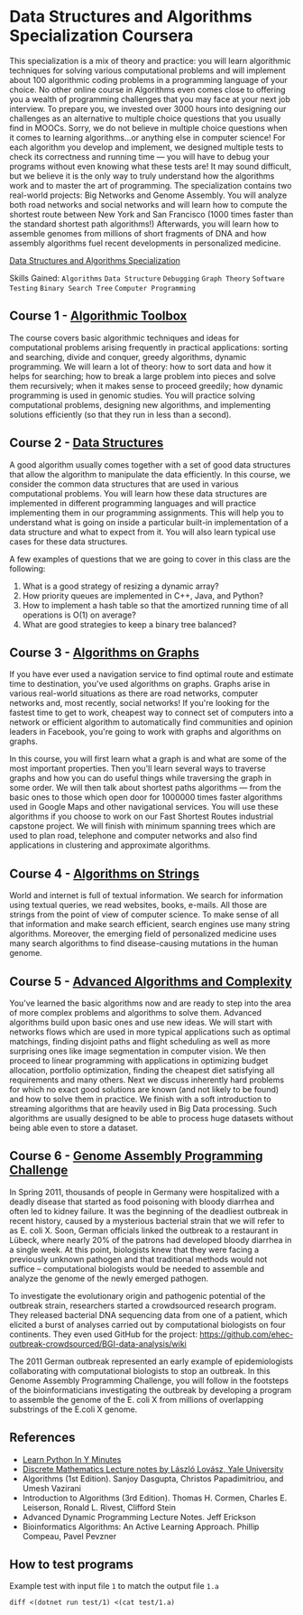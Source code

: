 # Data Structures and Algorithms Specialization Coursera

This specialization is a mix of theory and practice: you will learn algorithmic techniques for solving various computational problems and will implement about 100 algorithmic coding problems in a programming language of your choice. No other online course in Algorithms even comes close to offering you a wealth of programming challenges that you may face at your next job interview. To prepare you, we invested over 3000 hours into designing our challenges as an alternative to multiple choice questions that you usually find in MOOCs. Sorry, we do not believe in multiple choice questions when it comes to learning algorithms...or anything else in computer science! For each algorithm you develop and implement, we designed multiple tests to check its correctness and running time — you will have to debug your programs without even knowing what these tests are! It may sound difficult, but we believe it is the only way to truly understand how the algorithms work and to master the art of programming. The specialization contains two real-world projects: Big Networks and Genome Assembly. You will analyze both road networks and social networks and will learn how to compute the shortest route between New York and San Francisco (1000 times faster than the standard shortest path algorithms!) Afterwards, you will learn how to assemble genomes from millions of short fragments of DNA and how assembly algorithms fuel recent developments in personalized medicine.

[Data Structures and Algorithms Specialization](https://www.coursera.org/specializations/data-structures-algorithms)

Skills Gained:
`Algorithms` `Data Structure` `Debugging` `Graph Theory` `Software Testing` `Binary Search Tree` `Computer Programming`

## Course 1 - [Algorithmic Toolbox](https://www.coursera.org/learn/algorithmic-toolbox)

The course covers basic algorithmic techniques and ideas for computational problems arising frequently in practical applications: sorting and searching, divide and conquer, greedy algorithms, dynamic programming. We will learn a lot of theory: how to sort data and how it helps for searching; how to break a large problem into pieces and solve them recursively; when it makes sense to proceed greedily; how dynamic programming is used in genomic studies. You will practice solving computational problems, designing new algorithms, and implementing solutions efficiently (so that they run in less than a second).

## Course 2 - [Data Structures](https://www.coursera.org/learn/data-structures)

A good algorithm usually comes together with a set of good data structures that allow the algorithm to manipulate the data efficiently. In this course, we consider the common data structures that are used in various computational problems. You will learn how these data structures are implemented in different programming languages and will practice implementing them in our programming assignments. This will help you to understand what is going on inside a particular built-in implementation of a data structure and what to expect from it. You will also learn typical use cases for these data structures.

A few examples of questions that we are going to cover in this class are the following:

1. What is a good strategy of resizing a dynamic array?
2. How priority queues are implemented in C++, Java, and Python?
3. How to implement a hash table so that the amortized running time of all operations is O(1) on average?
4. What are good strategies to keep a binary tree balanced?

## Course 3 - [Algorithms on Graphs](https://www.coursera.org/learn/algorithms-on-graphs)

If you have ever used a navigation service to find optimal route and estimate time to destination, you've used algorithms on graphs. Graphs arise in various real-world situations as there are road networks, computer networks and, most recently, social networks! If you're looking for the fastest time to get to work, cheapest way to connect set of computers into a network or efficient algorithm to automatically find communities and opinion leaders in Facebook, you're going to work with graphs and algorithms on graphs.

In this course, you will first learn what a graph is and what are some of the most important properties. Then you'll learn several ways to traverse graphs and how you can do useful things while traversing the graph in some order. We will then talk about shortest paths algorithms — from the basic ones to those which open door for 1000000 times faster algorithms used in Google Maps and other navigational services. You will use these algorithms if you choose to work on our Fast Shortest Routes industrial capstone project. We will finish with minimum spanning trees which are used to plan road, telephone and computer networks and also find applications in clustering and approximate algorithms.

## Course 4 - [Algorithms on Strings](https://www.coursera.org/learn/algorithms-on-strings)

World and internet is full of textual information. We search for information using textual queries, we read websites, books, e-mails. All those are strings from the point of view of computer science. To make sense of all that information and make search efficient, search engines use many string algorithms. Moreover, the emerging field of personalized medicine uses many search algorithms to find disease-causing mutations in the human genome.

## Course 5 - [Advanced Algorithms and Complexity](https://www.coursera.org/learn/advanced-algorithms-and-complexity)

You've learned the basic algorithms now and are ready to step into the area of more complex problems and algorithms to solve them. Advanced algorithms build upon basic ones and use new ideas. We will start with networks flows which are used in more typical applications such as optimal matchings, finding disjoint paths and flight scheduling as well as more surprising ones like image segmentation in computer vision. We then proceed to linear programming with applications in optimizing budget allocation, portfolio optimization, finding the cheapest diet satisfying all requirements and many others. Next we discuss inherently hard problems for which no exact good solutions are known (and not likely to be found) and how to solve them in practice. We finish with a soft introduction to streaming algorithms that are heavily used in Big Data processing. Such algorithms are usually designed to be able to process huge datasets without being able even to store a dataset.

## Course 6 - [Genome Assembly Programming Challenge](https://www.coursera.org/learn/assembling-genomes)

In Spring 2011, thousands of people in Germany were hospitalized with a deadly disease that started as food poisoning with bloody diarrhea and often led to kidney failure. It was the beginning of the deadliest outbreak in recent history, caused by a mysterious bacterial strain that we will refer to as E. coli X. Soon, German officials linked the outbreak to a restaurant in Lübeck, where nearly 20% of the patrons had developed bloody diarrhea in a single week. At this point, biologists knew that they were facing a previously unknown pathogen and that traditional methods would not suffice – computational biologists would be needed to assemble and analyze the genome of the newly emerged pathogen.

To investigate the evolutionary origin and pathogenic potential of the outbreak strain, researchers started a crowdsourced research program. They released bacterial DNA sequencing data from one of a patient, which elicited a burst of analyses carried out by computational biologists on four continents. They even used GitHub for the project: <https://github.com/ehec-outbreak-crowdsourced/BGI-data-analysis/wiki>

The 2011 German outbreak represented an early example of epidemiologists collaborating with computational biologists to stop an outbreak. In this Genome Assembly Programming Challenge, you will follow in the footsteps of the bioinformaticians investigating the outbreak by developing a program to assemble the genome of the E. coli X from millions of overlapping substrings of the E.coli X genome.

## References

- [Learn Python In Y Minutes](https://learnxinyminutes.com/docs/python/)
- [Discrete Mathematics Lecture notes by László Lovász, Yale University](https://cims.nyu.edu/~regev/teaching/discrete_math_fall_2005/dmbook.pdf)
- Algorithms (1st Edition). Sanjoy Dasgupta, Christos Papadimitriou, and Umesh Vazirani
- Introduction to Algorithms (3rd Edition). Thomas H. Cormen, Charles E. Leiserson, Ronald L. Rivest, Clifford Stein
- Advanced Dynamic Programming Lecture Notes. Jeff Erickson
- Bioinformatics Algorithms: An Active Learning Approach. Phillip Compeau, Pavel Pevzner

## How to test programs

Example test with input file `1` to match the output file `1.a`

```
diff <(dotnet run test/1) <(cat test/1.a)
```
